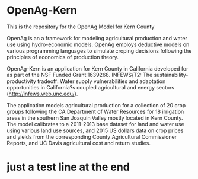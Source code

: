 # OpenAg-Kern
This is the repository for the OpenAg Model for Kern County

OpenAg is an a framework for modeling agricultural production and water use using hydro-economic models. OpenAg employs deductive models on various programming languages to simulate croping decisions following the principles of economics of production theory. 

OpenAg-Kern is an application for Kern County in California developed for as part of the NSF Funded Grant 1639268. INFEWS/T2: The sustainability-productivity tradeoff: Water supply vulnerabilities and adaptation opportunities in California?s coupled agricultural and energy sectors (http://infews.web.unc.edu/). 

The application models agricultural production for a collection of 20 crop groups following the CA Department of Water Resources for 18 irrigation areas in the southern San Joaquin Valley mostly located in Kern County. The model calibrates to a  2011-2013 base dataset for land and water use using various land use sources, and 2015 US dollars data on crop prices and yields from the corresponding County Agricultural Commissioner Reports, and UC Davis agricultural cost and return studies.

# just a test line at the end

